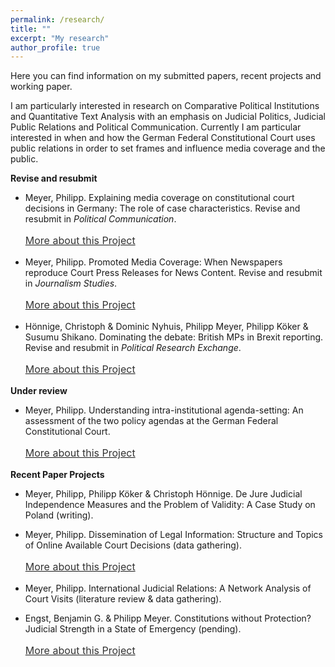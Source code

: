 ```yaml
---
permalink: /research/
title: ""
excerpt: "My research"
author_profile: true
---
```



Here you can find information on my submitted papers, recent projects and working paper.

I am particularly interested in research on Comparative Political Institutions and Quantitative Text Analysis with an emphasis on Judicial Politics, Judicial Public Relations and Political Communication. Currently I am particular interested in when and how the German Federal Constitutional Court uses public relations in order to set frames and influence media coverage and the public.

<b>Revise and resubmit</b>
  
- Meyer, Philipp. Explaining media coverage on constitutional court decisions in Germany: The role of case characteristics. Revise and resubmit in <i>Political Communication</i>.
    <p style="line-height: 1.5;" align="left"><span style="font-size: medium;"><a style="line-height: 1.5;" href="https://phimeyer.github.io/publication/2018a-Meyer"><span style="color: #333333;"><span style="font-size: medium;">More about this Project</span></span></a>
  
       
- Meyer, Philipp. Promoted Media Coverage: When Newspapers reproduce Court Press Releases for News Content. Revise and resubmit in <i>Journalism Studies</i>.
  <p style="line-height: 1.5;" align="left"><span style="font-size: medium;"><a style="line-height: 1.5;" href="https://phimeyer.github.io/publication/2018c-Meyer"><span style="color: #333333;"><span style="font-size: medium;">More about this Project</span></span></a>
  
  
- Hönnige, Christoph & Dominic Nyhuis, Philipp Meyer, Philipp Köker & Susumu Shikano. Dominating the debate: British MPs in Brexit reporting. Revise and resubmit in <i>Political Research Exchange</i>.
    <p style="line-height: 1.5;" align="left"><span style="font-size: medium;"><a style="line-height: 1.5;" href="https://phimeyer.github.io/publication/2019-HoennigeEtAl"><span style="color: #333333;"><span style="font-size: medium;">More about this Project</span></span></a>
  
 
<b>Under review</b>
 
- Meyer, Philipp. Understanding intra-institutional agenda-setting: An assessment of the two policy agendas at the German Federal Constitutional Court.
    <p style="line-height: 1.5;" align="left"><span style="font-size: medium;"><a style="line-height: 1.5;" href="https://phimeyer.github.io/publication/2019-MeyerHönnige"><span style="color: #333333;"><span style="font-size: medium;">More about this Project</span></span></a> 
  
<b>Recent Paper Projects</b>

- Meyer, Philipp, Philipp Köker & Christoph Hönnige. De Jure Judicial Independence Measures and the Problem of Validity: A Case Study on Poland (writing).

- Meyer, Philipp. Dissemination of Legal Information: Structure and Topics of Online Available Court Decisions (data gathering).
  <p style="line-height: 1.5;" align="left"><span style="font-size: medium;"><a style="line-height: 1.5;" href="https://phimeyer.github.io/publication/2018b-Meyer"><span style="color: #333333;"><span style="font-size: medium;">More about this Project</span></span></a>
  
- Meyer, Philipp. International Judicial Relations: A Network Analysis of Court Visits (literature review & data gathering).

- Engst, Benjamin G. & Philipp Meyer. Constitutions without Protection? Judicial Strength in a State of Emergency (pending).
  <p style="line-height: 1.5;" align="left"><span style="font-size: medium;"><a style="line-height: 1.5;" href="https://phimeyer.github.io/publication/2016-EngstMeyer"><span style="color: #333333;"><span style="font-size: medium;">More about this Project</span></span></a>
